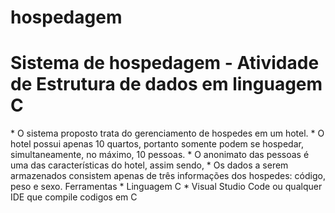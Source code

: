 # hospedagem
<h1>Sistema de hospedagem - Atividade de Estrutura de dados em linguagem  C</h1>
  * O sistema proposto trata do gerenciamento de hospedes em um hotel. 
  * O hotel possui apenas 10 quartos, portanto somente podem se hospedar, simultaneamente, no máximo, 10 pessoas. 
  * O anonimato das pessoas é uma das características do hotel, assim sendo, 
  * Os dados a serem armazenados consistem apenas de três informações dos hospedes: código, peso e sexo.
Ferramentas 
  * Linguagem C
  * Visual Studio Code ou qualquer IDE que compile codigos em C
